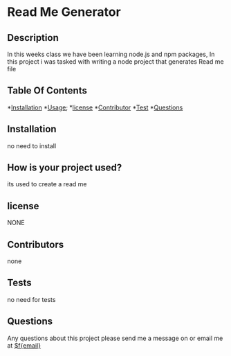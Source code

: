 
  # Read Me Generator
## Description
In this weeks class we have been learning node.js and npm packages, In this project i was tasked with writing a node project that generates Read me file
## Table Of Contents
 *[Installation](#Installation)
 *[Usage](#Usage);
 *[license](#License)
 *[Contributor](#Contributor)
 *[Test](#Test)
 *[Questions](#Questions)
## Installation
no need to install
## How is your project used?
its used to create a read me
## license
NONE
## Contributors
none
## Tests
no need for tests
## Questions
Any questions about this project please send me a message on <a href="https://github.com/"></a> or email me at [$f{email}](mailto:adam-willetts@hotmail.co.uk)
